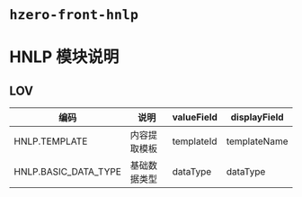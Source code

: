`hzero-front-hnlp`
===

# HNLP 模块说明

## LOV

| 编码                 | 说明         | valueField | displayField |
| -------------------- | ------------ | ---------- | ------------ |
| HNLP.TEMPLATE        | 内容提取模板 | templateId | templateName |
| HNLP.BASIC_DATA_TYPE | 基础数据类型 | dataType   | dataType     |
